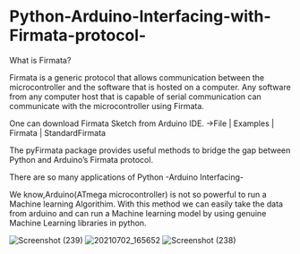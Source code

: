 # Python-Arduino-Interfacing-with-Firmata-protocol-

What is Firmata?

Firmata is a generic protocol that allows communication between the microcontroller and
the software that is hosted on a computer. Any software from any computer host that is
capable of serial communication can communicate with the microcontroller using Firmata.



One can download Firmata Sketch from Arduino IDE.
->File | Examples | Firmata | StandardFirmata 





The pyFirmata package provides useful methods to bridge the gap between Python and
Arduino’s Firmata protocol.

There are so many applications of Python -Arduino Interfacing-

We know,Arduino(ATmega microcontroller) is not so powerful to run a Machine learning Algorithim.
  With this method we can easily take the data from arduino and can run a Machine learning model
  by using genuine Machine Learning libraries in python.


![Screenshot (239)](https://user-images.githubusercontent.com/81832778/124596482-f35b6c80-de7f-11eb-84f1-d05f7a994f33.png)
![20210702_165652](https://user-images.githubusercontent.com/81832778/124596783-4df4c880-de80-11eb-9054-52b186135c63.jpg)
![Screenshot (238)](https://user-images.githubusercontent.com/81832778/124596837-5baa4e00-de80-11eb-94e0-2884950f9b37.png)

